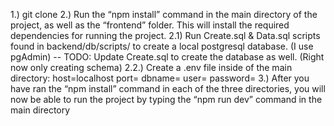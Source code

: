 1.)	git clone
2.)	Run the “npm install” command in the main directory of the project, as well as the “frontend” folder. This will install the required dependencies for running the project. 
2.1) Run Create.sql & Data.sql scripts found in backend/db/scripts/ to create a local postgresql database. (I use pgAdmin) -- TODO: Update Create.sql to create the database as well. (Right now only creating schema)
2.2.) Create a .env file inside of the main directory:
host=localhost
port=
dbname=
user=
password=
3.)	After you have ran the “npm install” command in each of the three directories, you will now be able to run the project by typing the “npm run dev” command in the main directory
